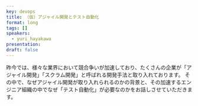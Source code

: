 ```yaml
---
key: devops
title: （仮）アジャイル開発とテスト自動化
format: long
tags: []
speakers:
  - yuri_hayakawa
presentation: 
draft: false
---
```

昨今では、様々な業界において競合争いが加速しており、たくさんの企業が「アジャイル開発」「スクラム開発」と呼ばれる開発手法と取り入れております。
その中で、なぜアジャイル開発が取り入れられるのかの背景と、その加速するエンジニア組織の中でなぜ「テスト自動化」が必要なのかをお話しさせていただきます。